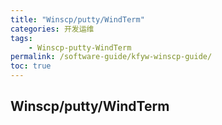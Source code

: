 ```yaml
---
title: "Winscp/putty/WindTerm"
categories: 开发运维
tags:
    - Winscp-putty-WindTerm
permalink: /software-guide/kfyw-winscp-guide/
toc: true
---
```


## Winscp/putty/WindTerm


